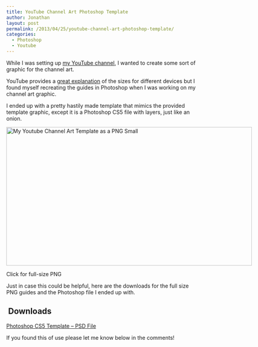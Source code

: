 ```yaml
---
title: YouTube Channel Art Photoshop Template
author: Jonathan
layout: post
permalink: /2013/04/25/youtube-channel-art-photoshop-template/
categories:
  - Photoshop
  - Youtube
---
```

While I was setting up <a title="My Youtube Channel" href="http://youtube.com/user/rurd4me" target="_blank">my YouTube channel</a>, I wanted to create some sort of graphic for the channel art.

YouTube provides a <a title="YouTube Channel Art Sizing Explanation" href="http://support.google.com/youtube/bin/answer.py?hl=en&topic=16630&ctx=topic&answer=2972003" target="_blank">great explanation</a> of the sizes for different devices but I found myself recreating the guides in Photoshop when I was working on my channel art graphic.

I ended up with a pretty hastily made template that mimics the provided template graphic, except it is a Photoshop CS5 file with layers, just like an onion.

<div id="attachment_110" class="wp-caption aligncenter" style="width: 660px">
  <a href="http://jonathanporta.com/wp-content/uploads/2013/04/youtube-channel-art-template.png" target="_blank"><img class="size-full wp-image-110" title="My Youtube Channel Art Template as a PNG Small" src="http://jonathanporta.com/wp-content/uploads/2013/04/youtube-channel-art-template-small.png" alt="My Youtube Channel Art Template as a PNG Small" width="650" height="366" /></a><p class="wp-caption-text">
    Click for full-size PNG
  </p>
</div>

Just in case this could be helpful, here are the downloads for the full size PNG guides and the Photoshop file I ended up with.

##  Downloads

<a title="Youtube Channel Art Template PSD" href="http://jonathanporta.com/wp-content/uploads/2013/04/youtube-channel-art-template.psd" target="_blank">Photoshop CS5 Template &#8211; PSD File</a>

If you found this of use please let me know below in the comments!